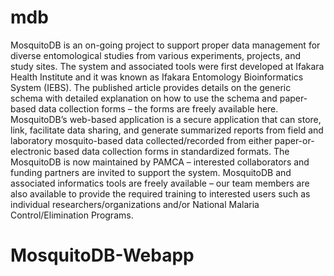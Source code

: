 # mdb
MosquitoDB is an on-going project to support proper data management for diverse entomological studies from various experiments, projects, and study sites. The system and associated tools were first developed at Ifakara Health Institute and it was known as Ifakara Entomology Bioinformatics System (IEBS). The published article provides details on the generic schema with detailed explanation on how to use the schema and paper-based data collection forms – the forms are freely available here. MosquitoDB’s web-based application is a secure application that can store, link, facilitate data sharing, and generate summarized reports from field and laboratory mosquito-based data collected/recorded from either paper-or-electronic based data collection forms in standardized formats. The MosquitoDB is now maintained by PAMCA – interested collaborators and funding partners are invited to support the system.  MosquitoDB and associated informatics tools are freely available – our team members are also available to provide the required training to interested users such as individual researchers/organizations and/or National Malaria Control/Elimination Programs.
# MosquitoDB-Webapp
